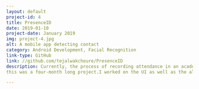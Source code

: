 ```yaml
---
layout: default
project-id: 4
title: PresenceID
date: 2019-01-10
project-date: January 2019
img: project-4.jpg
alt: A mobile app detecting contact
category: Android Development, Facial Recognition
link-type: GitHub
link: //github.com/tejalwakchoure/PresenceID
description: Currently, the process of recording attendance in an academic institution is a time-consuming practice. It is also subject to a lot of fraudulence as it is very simple for students to register attendance for their peers on a sheet that is passed around a classroom. Oftentimes this creates bias and, for courses that follow a relative grading system with a high percentage of total marks attributed to an attendance component, it can cause an unfair allotment of grades. It aims to make the system more transparent and professors’ administrative workload much lighter. we created an android app that automatically records student attendance based on facial recognition input by the students and teachers. Hardware Android, Software Android Studio, OpenCV for face detection, Tensorflow for face recognition
this was a four-month long project.I worked on the UI as well as the algorithm for this project. the UI was done in android studio with java/XML and the algorithm was in python. the UI had separate landings for students and teachers, with provisions for courses, grading, etc for an integrated experience.

---
```

